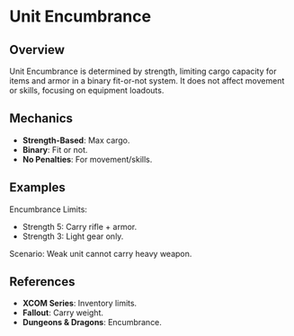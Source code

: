 # Unit Encumbrance

## Overview
Unit Encumbrance is determined by strength, limiting cargo capacity for items and armor in a binary fit-or-not system. It does not affect movement or skills, focusing on equipment loadouts.

## Mechanics
- **Strength-Based**: Max cargo.
- **Binary**: Fit or not.
- **No Penalties**: For movement/skills.

## Examples

Encumbrance Limits:
- Strength 5: Carry rifle + armor.
- Strength 3: Light gear only.

Scenario: Weak unit cannot carry heavy weapon.

## References
- **XCOM Series**: Inventory limits.
- **Fallout**: Carry weight.
- **Dungeons & Dragons**: Encumbrance.